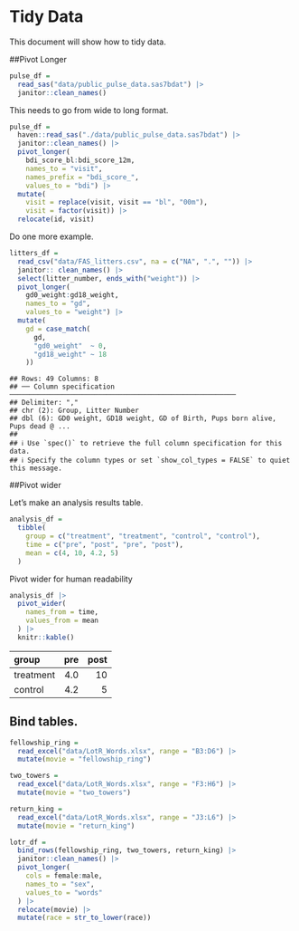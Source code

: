 Tidy Data
================

This document will show how to tidy data.

\##Pivot Longer

``` r
pulse_df = 
  read_sas("data/public_pulse_data.sas7bdat") |> 
  janitor::clean_names()
```

This needs to go from wide to long format.

``` r
pulse_df = 
  haven::read_sas("./data/public_pulse_data.sas7bdat") |>
  janitor::clean_names() |>
  pivot_longer(
    bdi_score_bl:bdi_score_12m,
    names_to = "visit", 
    names_prefix = "bdi_score_",
    values_to = "bdi") |>
  mutate(
    visit = replace(visit, visit == "bl", "00m"),
    visit = factor(visit)) |> 
  relocate(id, visit)
```

Do one more example.

``` r
litters_df =
  read_csv("data/FAS_litters.csv", na = c("NA", ".", "")) |> 
  janitor:: clean_names() |> 
  select(litter_number, ends_with("weight")) |>
  pivot_longer(
    gd0_weight:gd18_weight,
    names_to = "gd",
    values_to = "weight") |> 
  mutate(
    gd = case_match(
      gd, 
      "gd0_weight"  ~ 0,
      "gd18_weight" ~ 18
    ))
```

    ## Rows: 49 Columns: 8
    ## ── Column specification ────────────────────────────────────────────────────────
    ## Delimiter: ","
    ## chr (2): Group, Litter Number
    ## dbl (6): GD0 weight, GD18 weight, GD of Birth, Pups born alive, Pups dead @ ...
    ## 
    ## ℹ Use `spec()` to retrieve the full column specification for this data.
    ## ℹ Specify the column types or set `show_col_types = FALSE` to quiet this message.

\##Pivot wider

Let’s make an analysis results table.

``` r
analysis_df = 
  tibble(
    group = c("treatment", "treatment", "control", "control"),
    time = c("pre", "post", "pre", "post"),
    mean = c(4, 10, 4.2, 5)
  )
```

Pivot wider for human readability

``` r
analysis_df |>  
  pivot_wider(
    names_from = time,
    values_from = mean
  ) |> 
  knitr::kable()
```

| group     | pre | post |
|:----------|----:|-----:|
| treatment | 4.0 |   10 |
| control   | 4.2 |    5 |

## Bind tables.

``` r
fellowship_ring = 
  read_excel("data/LotR_Words.xlsx", range = "B3:D6") |> 
  mutate(movie = "fellowship_ring")

two_towers = 
  read_excel("data/LotR_Words.xlsx", range = "F3:H6") |> 
  mutate(movie = "two_towers")

return_king = 
  read_excel("data/LotR_Words.xlsx", range = "J3:L6") |> 
  mutate(movie = "return_king")

lotr_df =
  bind_rows(fellowship_ring, two_towers, return_king) |> 
  janitor::clean_names() |> 
  pivot_longer(
    cols = female:male,
    names_to = "sex",
    values_to = "words"
  ) |> 
  relocate(movie) |> 
  mutate(race = str_to_lower(race))
```
